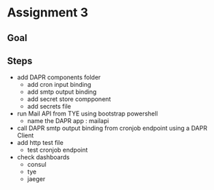 # Assignment 3
## Goal
## Steps

- add DAPR components folder
    - add cron input binding
    - add smtp output binding
    - add secret store compponent
    - add secrets file
- run Mail API from TYE using bootstrap powershell
    - name the DAPR app : mailapi
- call DAPR smtp output binding from cronjob endpoint using a DAPR Client
- add http test file
    - test cronjob endpoint
- check dashboards
    - consul
    - tye
    - jaeger
